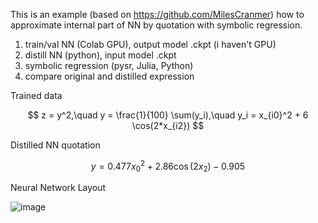 This is an example (based on https://github.com/MilesCranmer) how to approximate internal part of NN by quotation with symbolic regression. 

1. train/val NN (Colab GPU), output model .ckpt (i haven't GPU)
2. distill NN (python), input model .ckpt
3. symbolic regression (pysr, Julia, Python)
4. compare original and distilled expression


Trained data 

$$ z = y^2,\quad y = \frac{1}{100} \sum(y_i),\quad y_i = x_{i0}^2 + 6 \cos(2*x_{i2}) $$

Distilled NN quotation

$$ y = 0.477 x_{0}^{2} + 2.86 \cos{\left(2 x_{2} \right)} - 0.905 $$


Neural Network Layout

![image](https://github.com/lILogit/NN.symbolic.regression/assets/19894845/fb3f1816-2e6a-494b-8a89-2d3879c424b3)









  



